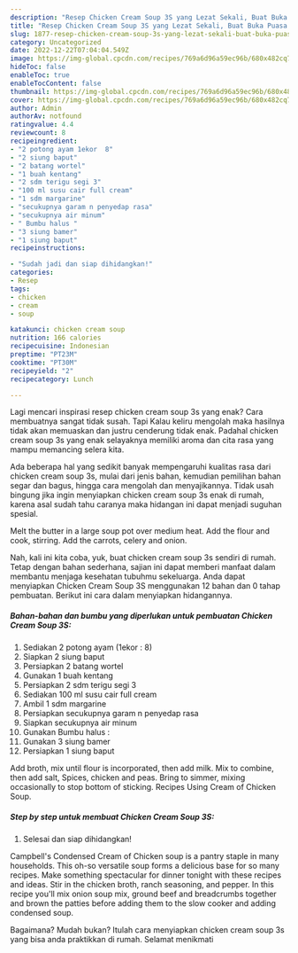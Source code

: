 ```yaml
---
description: "Resep Chicken Cream Soup 3S yang Lezat Sekali, Buat Buka Puasa Bisa Manjain Lidah"
title: "Resep Chicken Cream Soup 3S yang Lezat Sekali, Buat Buka Puasa Bisa Manjain Lidah"
slug: 1877-resep-chicken-cream-soup-3s-yang-lezat-sekali-buat-buka-puasa-bisa-manjain-lidah
category: Uncategorized
date: 2022-12-22T07:04:04.549Z
image: https://img-global.cpcdn.com/recipes/769a6d96a59ec96b/680x482cq70/chicken-cream-soup-3s-foto-resep-utama.jpg
hideToc: false
enableToc: true
enableTocContent: false
thumbnail: https://img-global.cpcdn.com/recipes/769a6d96a59ec96b/680x482cq70/chicken-cream-soup-3s-foto-resep-utama.jpg
cover: https://img-global.cpcdn.com/recipes/769a6d96a59ec96b/680x482cq70/chicken-cream-soup-3s-foto-resep-utama.jpg
author: Admin
authorAv: notfound
ratingvalue: 4.4
reviewcount: 8
recipeingredient:
- "2 potong ayam 1ekor  8"
- "2 siung baput"
- "2 batang wortel"
- "1 buah kentang"
- "2 sdm terigu segi 3"
- "100 ml susu cair full cream"
- "1 sdm margarine"
- "secukupnya garam n penyedap rasa"
- "secukupnya air minum"
- " Bumbu halus "
- "3 siung bamer"
- "1 siung baput"
recipeinstructions:

- "Sudah jadi dan siap dihidangkan!"
categories:
- Resep
tags:
- chicken
- cream
- soup

katakunci: chicken cream soup 
nutrition: 166 calories
recipecuisine: Indonesian
preptime: "PT23M"
cooktime: "PT30M"
recipeyield: "2"
recipecategory: Lunch

---
```



Lagi mencari inspirasi resep chicken cream soup 3s yang enak? Cara membuatnya sangat tidak susah. Tapi Kalau keliru mengolah maka hasilnya tidak akan memuaskan dan justru cenderung tidak enak. Padahal chicken cream soup 3s yang enak selayaknya memiliki aroma dan cita rasa yang mampu memancing selera kita.


Ada beberapa hal yang sedikit banyak mempengaruhi kualitas rasa dari chicken cream soup 3s, mulai dari jenis bahan, kemudian pemilihan bahan segar dan bagus, hingga cara mengolah dan menyajikannya. Tidak usah bingung jika ingin menyiapkan chicken cream soup 3s enak di rumah, karena asal sudah tahu caranya maka hidangan ini dapat menjadi suguhan spesial.

Melt the butter in a large soup pot over medium heat. Add the flour and cook, stirring. Add the carrots, celery and onion.


Nah, kali ini kita coba, yuk, buat chicken cream soup 3s sendiri di rumah. Tetap dengan bahan sederhana, sajian ini dapat memberi manfaat dalam membantu menjaga kesehatan tubuhmu sekeluarga. Anda dapat menyiapkan Chicken Cream Soup 3S menggunakan 12 bahan dan 0 tahap pembuatan. Berikut ini cara dalam menyiapkan hidangannya.

<!--inarticleads1-->

##### Bahan-bahan dan bumbu yang diperlukan untuk pembuatan Chicken Cream Soup 3S:

1. Sediakan 2 potong ayam (1ekor : 8)
1. Siapkan 2 siung baput
1. Persiapkan 2 batang wortel
1. Gunakan 1 buah kentang
1. Persiapkan 2 sdm terigu segi 3
1. Sediakan 100 ml susu cair full cream
1. Ambil 1 sdm margarine
1. Persiapkan secukupnya garam n penyedap rasa
1. Siapkan secukupnya air minum
1. Gunakan  Bumbu halus :
1. Gunakan 3 siung bamer
1. Persiapkan 1 siung baput


Add broth, mix until flour is incorporated, then add milk. Mix to combine, then add salt, Spices, chicken and peas. Bring to simmer, mixing occasionally to stop bottom of sticking. Recipes Using Cream of Chicken Soup. 

<!--inarticleads2-->

##### Step by step untuk membuat Chicken Cream Soup 3S:


1. Selesai dan siap dihidangkan!

Campbell&#39;s Condensed Cream of Chicken soup is a pantry staple in many households. This oh-so versatile soup forms a delicious base for so many recipes. Make something spectacular for dinner tonight with these recipes and ideas. Stir in the chicken broth, ranch seasoning, and pepper. In this recipe you&#39;ll mix onion soup mix, ground beef and breadcrumbs together and brown the patties before adding them to the slow cooker and adding condensed soup. 

Bagaimana? Mudah bukan? Itulah cara menyiapkan chicken cream soup 3s yang bisa anda praktikkan di rumah. Selamat menikmati
